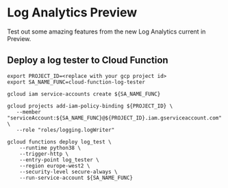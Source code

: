 # Log Analytics Preview
Test out some amazing features from the new Log Analytics current in Preview. 

## Deploy a log tester to Cloud Function
```
export PROJECT_ID=<replace with your gcp project id>
export SA_NAME_FUNC=cloud-function-log-tester
```

```
gcloud iam service-accounts create ${SA_NAME_FUNC}

gcloud projects add-iam-policy-binding ${PROJECT_ID} \
   --member "serviceAccount:${SA_NAME_FUNC}@${PROJECT_ID}.iam.gserviceaccount.com" \
   --role "roles/logging.logWriter"

gcloud functions deploy log_test \
    --runtime python38 \
    --trigger-http \
    --entry-point log_tester \
    --region europe-west2 \
    --security-level secure-always \
    --run-service-account ${SA_NAME_FUNC}
```